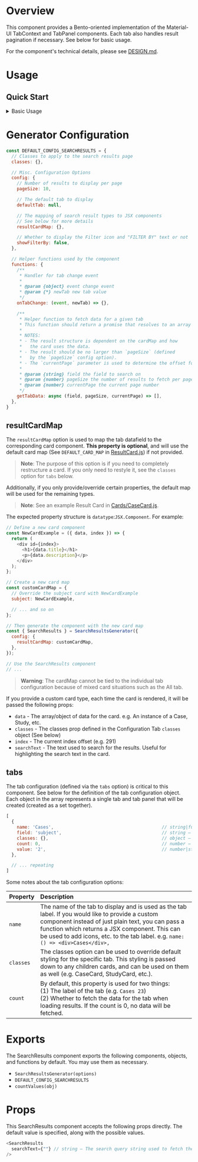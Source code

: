 # Overview

This component provides a Bento-oriented implementation of the Material-UI TabContext and TabPanel components. Each tab also handles result pagination if necessary. See below for basic usage.

For the component's technical details, please see [DESIGN.md](./DESIGN.md).

# Usage

## Quick Start

<details>
  <summary>Basic Usage</summary>

  ```javascript
  // Import the component
  import { SearchResultsGenerator } from '@bento-core/global-search'; // Note: update the path

  // Generate the component with the default options
  const { SearchResults } = SearchResultsGenerator();

  // Use the component
  const results = (
    <SearchResults searchText={"search text"} />
  );
  ```

</details>

# Generator Configuration

```JAVASCRIPT
const DEFAULT_CONFIG_SEARCHRESULTS = {
  // Classes to apply to the search results page
  classes: {},

  // Misc. Configuration Options
  config: {
    // Number of results to display per page
    pageSize: 10,

    // The default tab to display
    defaultTab: null,

    // The mapping of search result types to JSX components
    // See below for more details
    resultCardMap: {},

    // Whether to display the Filter icon and "FILTER BY" text or not
    showFilterBy: false,
  },

  // Helper functions used by the component
  functions: {
    /**
     * Handler for tab change event
     *
     * @param {object} event change event
     * @param {*} newTab new tab value
     */
    onTabChange: (event, newTab) => {},

    /**
     * Helper function to fetch data for a given tab
     * This function should return a promise that resolves to an array of objects
     *
     * NOTES:
     * - The result structure is dependent on the cardMap and how
     *   the card uses the data.
     * - The result should be no larger than `pageSize` (defined
     *   by the `pageSize` config option).
     * - The `currentPage` parameter is used to determine the offset for the API call.
     *
     * @param {string} field the field to search on
     * @param {number} pageSize the number of results to fetch per page
     * @param {number} currentPage the current page number
     */
    getTabData: async (field, pageSize, currentPage) => [],
  },
}
```

## resultCardMap

The `resultCardMap` option is used to map the tab datafield to the corresponding card component. **This property is optional**, and will use the default card map (See `DEFAULT_CARD_MAP` in [ResultCard.js](components/ResultCard.js)) if not provided.

> **Note**: The purpose of this option is if you need to completely restructure a card. If you only need to restyle it, see the `classes` option for `tabs` below.

Additionally, if you only provide/override certain properties, the default map will be used for the remaining types.

> **Note**: See an example Result Card in [Cards/CaseCard.js](components/Cards/CaseCard.js).

The expected property structure is `datatype`:`JSX.Component`. For example:

```javascript
// Define a new card component
const NewCardExample = ({ data, index }) => {
  return (
    <div id={index}>
      <h1>{data.title}</h1>
      <p>{data.description}</p>
    </div>
  );
};

// Create a new card map
const customCardMap = {
  // Override the subject card with NewCardExample
  subject: NewCardExample,

  // ... and so on
};

// Then generate the component with the new card map
const { SearchResults } = SearchResultsGenerator({
  config: {
    resultCardMap: customCardMap,
  },
});

// Use the SearchResults component
// ...
```

> **Warning**: The cardMap cannot be tied to the individual tab configuration because of mixed card situations such as the All tab.

If you provide a custom card type, each time the card is rendered, it will be passed the following props:

- `data` - The array/object of data for the card. e.g. An instance of a Case, Study, etc.
- `classes` - The classes prop defined in the Configuration Tab `classes` object (See below)
- `index` - The current index offset (e.g. 291)
- `searchText` - The text used to search for the results. Useful for highlighting the search text in the card.

## tabs

The tab configuration (defined via the `tabs` option) is critical to this component. See below for the definition of the tab configuration object. Each object in the array represents a single tab and tab panel that will be created (created as a set together).

```javascript
[
  {
    name: 'Cases',                                         // string|function – The name of the tab to display
    field: 'subject',                                      // string – The field to search on. Passed to the `getTabData` function
    classes: {},                                           // object – Specific classes to apply TO ONLY THIS TAB
    count: 0,                                              // number – The total number of results for this tab
    value: '2',                                            // number|string – The value of the tab. Used to determine which tab is active
  },

  // ... repeating
]
```

Some notes about the tab configuration options:

| Property |  Description |
|:-|:-|
|`name`|The name of the tab to display and is used as the tab label. If you would like to provide a custom component instead of just plain text, you can pass a function which returns a JSX component. This can be used to add icons, etc. to the tab label. e.g. `name: () => <div>Cases</div>,`|
|`classes`|The classes option can be used to override default styling for the specific tab. This styling is passed down to any children cards, and can be used on them as well (e.g. CaseCard, StudyCard, etc.).|
|`count`|By default, this property is used for two things:<br>(1) The label of the tab (e.g. `Cases 23`)<br>(2) Whether to fetch the data for the tab when loading results. If the count is 0, no data will be fetched.|

# Exports

The SearchResults component exports the following components, objects, and functions by default. You may use them as necessary.

- `SearchResultsGenerator(options)`
- `DEFAULT_CONFIG_SEARCHRESULTS`
- `countValues(obj)`

# Props

This SearchResults component accepts the following props directly. The default value is specified, along with the possible values.

```javascript
<SearchResults
  searchText={""} // string – The search query string used to fetch the results
/>
```
